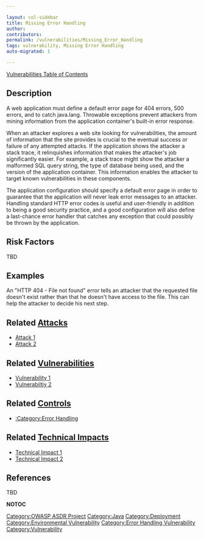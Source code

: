 ```yaml
---

layout: col-sidebar
title: Missing Error Handling
author: 
contributors: 
permalink: /vulnerabilities/Missing_Error_Handling
tags: vulnerability, Missing Error Handling
auto-migrated: 1

---
```


[Vulnerabilities Table of Contents](ASDR_TOC_Vulnerabilities "wikilink")

## Description

A web application must define a default error page for 404 errors, 500
errors, and to catch java.lang. Throwable exceptions prevent attackers
from mining information from the application container's built-in error
response.

When an attacker explores a web site looking for vulnerabilities, the
amount of information that the site provides is crucial to the eventual
success or failure of any attempted attacks. If the application shows
the attacker a stack trace, it relinquishes information that makes the
attacker's job significantly easier. For example, a stack trace might
show the attacker a malformed SQL query string, the type of database
being used, and the version of the application container. This
information enables the attacker to target known vulnerabilities in
these components.

The application configuration should specify a default error page in
order to guarantee that the application will never leak error messages
to an attacker. Handling standard HTTP error codes is useful and
user-friendly in addition to being a good security practice, and a good
configuration will also define a last-chance error handler that catches
any exception that could possibly be thrown by the application.

## Risk Factors

TBD

## Examples

An "HTTP 404 - File not found" error tells an attacker that the
requested file doesn't exist rather than that he doesn't have access to
the file. This can help the attacker to decide his next step.

## Related [Attacks](https://owasp.org/www-community/attacks/)

  - [Attack 1](Attack_1 "wikilink")
  - [Attack 2](Attack_2 "wikilink")

## Related [Vulnerabilities](https://owasp.org/www-community/vulnerabilities/)

  - [Vulnerability 1](Vulnerability_1 "wikilink")
  - [Vulnerabiltiy 2](Vulnerabiltiy_2 "wikilink")

## Related [Controls](https://owasp.org/www-community/controls/)

  - [:Category:Error Handling](:Category:Error_Handling "wikilink")

## Related [Technical Impacts](Technical_Impacts "wikilink")

  - [Technical Impact 1](Technical_Impact_1 "wikilink")
  - [Technical Impact 2](Technical_Impact_2 "wikilink")

## References

TBD

__NOTOC__

[Category:OWASP ASDR Project](Category:OWASP_ASDR_Project "wikilink")
[Category:Java](Category:Java "wikilink")
[Category:Deployment](Category:Deployment "wikilink")
[Category:Environmental
Vulnerability](Category:Environmental_Vulnerability "wikilink")
[Category:Error Handling
Vulnerability](Category:Error_Handling_Vulnerability "wikilink")
[Category:Vulnerability](Category:Vulnerability "wikilink")